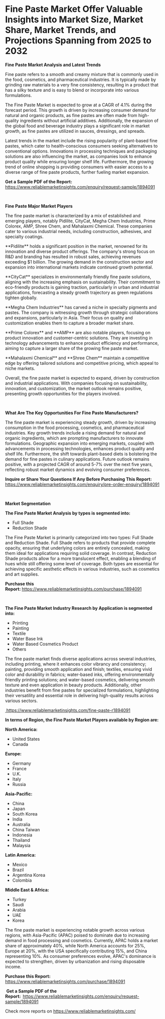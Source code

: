 <p><h1>Fine Paste Market Offer Valuable Insights into Market Size, Market Share, Market Trends, and Projections Spanning from 2025 to 2032</h1></p><p><strong>Fine Paste Market Analysis and Latest Trends</strong></p>
<p><p>Fine paste refers to a smooth and creamy mixture that is commonly used in the food, cosmetics, and pharmaceutical industries. It is typically made by grinding raw materials to a very fine consistency, resulting in a product that has a silky texture and is easy to blend or incorporate into various formulations.</p><p>The Fine Paste Market is expected to grow at a CAGR of 4.1% during the forecast period. This growth is driven by increasing consumer demand for natural and organic products, as fine pastes are often made from high-quality ingredients without artificial additives. Additionally, the expansion of the global food and beverage industry plays a significant role in market growth, as fine pastes are utilized in sauces, dressings, and spreads.</p><p>Latest trends in the market include the rising popularity of plant-based fine pastes, which cater to health-conscious consumers seeking alternatives to conventional options. Innovations in processing techniques and packaging solutions are also influencing the market, as companies look to enhance product quality while ensuring longer shelf life. Furthermore, the growing trend of online shopping is providing consumers with easier access to a diverse range of fine paste products, further fueling market expansion.</p></p>
<p><strong>Get a Sample PDF of the Report:&nbsp;</strong> <a href="https://www.reliablemarketinsights.com/enquiry/request-sample/1894091?utm_campaign=3369&utm_medium=2&utm_source=Github&utm_content=ia&utm_term=02042025&utm_id=fine-paste">https://www.reliablemarketinsights.com/enquiry/request-sample/1894091</a></p>
<p>&nbsp;</p>
<p><strong>Fine Paste Major Market Players</strong></p>
<p><p>The fine paste market is characterized by a mix of established and emerging players, notably Pidilite, CityCat, Megha Chem Industries, Prime Colorex, AMP, Shree Chem, and Mahalaxmi Chemical. These companies cater to various industrial needs, including construction, adhesives, and specialty coatings.</p><p>**Pidilite** holds a significant position in the market, renowned for its innovation and diverse product offerings. The company's strong focus on R&D and branding has resulted in robust sales, achieving revenues exceeding $1 billion. The growing demand in the construction sector and expansion into international markets indicate continued growth potential.</p><p>**CityCat** specializes in environmentally friendly fine paste solutions, aligning with the increasing emphasis on sustainability. Their commitment to eco-friendly products is gaining traction, particularly in urban and industrial applications, forecasting a steady growth trajectory as green regulations tighten globally.</p><p>**Megha Chem Industries** has carved a niche in specialty pigments and pastes. The company is witnessing growth through strategic collaborations and expansions, particularly in Asia. Their focus on quality and customization enables them to capture a broader market share.</p><p>**Prime Colorex** and **AMP** are also notable players, focusing on product innovation and customer-centric solutions. They are investing in technology advancements to enhance product efficiency and performance, aiming to capture a larger share of the growing fine paste market.</p><p>**Mahalaxmi Chemical** and **Shree Chem** maintain a competitive edge by offering tailored solutions and competitive pricing, which appeal to niche markets. </p><p>Overall, the fine paste market is expected to expand, driven by construction and industrial applications. With companies focusing on sustainability, innovation, and customization, the market outlook remains positive, presenting growth opportunities for the players involved.</p></p>
<p>&nbsp;</p>
<p><strong>What Are The Key Opportunities For Fine Paste Manufacturers?</strong></p>
<p><p>The fine paste market is experiencing steady growth, driven by increasing consumption in the food processing, cosmetics, and pharmaceutical industries. Key growth trends include a rising demand for natural and organic ingredients, which are prompting manufacturers to innovate formulations. Geographic expansion into emerging markets, coupled with advancements in processing technologies, enhances product quality and shelf life. Furthermore, the shift towards plant-based diets is bolstering the demand for fine pastes in culinary applications. Future outlook remains positive, with a projected CAGR of around 5-7% over the next five years, reflecting robust market dynamics and evolving consumer preferences.</p></p>
<p><strong>Inquire or Share Your Questions If Any Before Purchasing This Report:</strong> <a href="https://www.reliablemarketinsights.com/enquiry/pre-order-enquiry/1894091?utm_campaign=3369&utm_medium=2&utm_source=Github&utm_content=ia&utm_term=02042025&utm_id=fine-paste">https://www.reliablemarketinsights.com/enquiry/pre-order-enquiry/1894091</a></p>
<p>&nbsp;</p>
<p><strong>Market Segmentation</strong></p>
<p><strong>The Fine Paste Market Analysis by types is segmented into:</strong></p>
<p><ul><li>Full Shade</li><li>Reduction Shade</li></ul></p>
<p><p>The Fine Paste Market is primarily categorized into two types: Full Shade and Reduction Shade. Full Shade refers to products that provide complete opacity, ensuring that underlying colors are entirely concealed, making them ideal for applications requiring solid coverage. In contrast, Reduction Shade products allow for a more translucent effect, enabling a blending of hues while still offering some level of coverage. Both types are essential for achieving specific aesthetic effects in various industries, such as cosmetics and art supplies.</p></p>
<p><strong>Purchase this Report:&nbsp;</strong><a href="https://www.reliablemarketinsights.com/purchase/1894091?utm_campaign=3369&utm_medium=2&utm_source=Github&utm_content=ia&utm_term=02042025&utm_id=fine-paste">https://www.reliablemarketinsights.com/purchase/1894091</a></p>
<p>&nbsp;</p>
<p><strong>The Fine Paste Market Industry Research by Application is segmented into:</strong></p>
<p><ul><li>Printing</li><li>Painting</li><li>Textile</li><li>Water Base Ink</li><li>Water Based Cosmetics Product</li><li>Others</li></ul></p>
<p><p>The fine paste market finds diverse applications across several industries, including printing, where it enhances color vibrancy and consistency; painting, providing smooth application and finish; textiles, ensuring vivid color and durability in fabrics; water-based inks, offering environmentally friendly printing solutions; and water-based cosmetics, delivering smooth texture and even application in beauty products. Additionally, other industries benefit from fine pastes for specialized formulations, highlighting their versatility and essential role in delivering high-quality results across various sectors.</p></p>
<p><a href="https://www.reliablemarketinsights.com/fine-paste-r1894091?utm_campaign=3369&utm_medium=2&utm_source=Github&utm_content=ia&utm_term=02042025&utm_id=fine-paste">&nbsp;https://www.reliablemarketinsights.com/fine-paste-r1894091</a></p>
<p><strong>In terms of Region, the Fine Paste Market Players available by Region are:</strong></p>
<p>
    <p> <strong> North America: </strong>
        <ul>
            <li>United States</li>
            <li>Canada</li>
        </ul>
        </p> 
    <p> <strong> Europe: </strong>
        <ul>
            <li>Germany</li>
            <li>France</li>
            <li>U.K.</li>
            <li>Italy</li>
            <li>Russia</li>
        </ul>
        </p> 
    <p> <strong> Asia-Pacific: </strong>
        <ul>
            <li>China</li>
            <li>Japan</li>
            <li>South Korea</li>
            <li>India</li>
            <li>Australia</li>
            <li>China Taiwan</li>
            <li>Indonesia</li>
            <li>Thailand</li>
            <li>Malaysia</li>
        </ul>
        </p> 
    <p> <strong> Latin America: </strong>
        <ul>
            <li>Mexico</li>
            <li>Brazil</li>
            <li>Argentina Korea</li>
            <li>Colombia</li>
        </ul>
        </p> 
    <p> <strong> Middle East & Africa: </strong>
        <ul>
            <li>Turkey</li>
            <li>Saudi</li>
            <li>Arabia</li>
            <li>UAE</li>
            <li>Korea</li>
        </ul>
    </p>
    </p>
<p><p>The fine paste market is experiencing notable growth across various regions, with Asia-Pacific (APAC) poised to dominate due to increasing demand in food processing and cosmetics. Currently, APAC holds a market share of approximately 40%, while North America accounts for 25%, Europe at 20%, with the USA specifically contributing 15%, and China representing 10%. As consumer preferences evolve, APAC's dominance is expected to strengthen, driven by urbanization and rising disposable income.</p></p>
<p><strong>Purchase this Report: </strong><a href="https://www.reliablemarketinsights.com/purchase/1894091?utm_campaign=3369&utm_medium=2&utm_source=Github&utm_content=ia&utm_term=02042025&utm_id=fine-paste">https://www.reliablemarketinsights.com/purchase/1894091</a></p>
<p>&nbsp;<strong>Get a Sample PDF of the Report:&nbsp;&nbsp;</strong><a href="https://www.reliablemarketinsights.com/enquiry/request-sample/1894091?utm_campaign=3369&utm_medium=2&utm_source=Github&utm_content=ia&utm_term=02042025&utm_id=fine-paste">https://www.reliablemarketinsights.com/enquiry/request-sample/1894091</a></p>
<p><strong></strong></p>
<p>Check more reports on <a href="https://www.reliablemarketinsights.com/?utm_campaign=3369&utm_medium=2&utm_source=Github&utm_content=ia&utm_term=02042025&utm_id=fine-paste">https://www.reliablemarketinsights.com/</a></p>